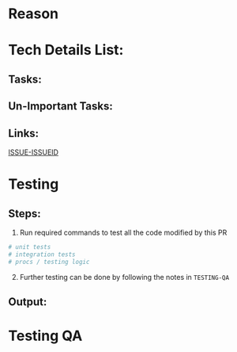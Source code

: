 # Reason

<!-- Reason for creating this PR -->

# Tech Details List:

<!-- Bullet pointed list about the changes made -->

## Tasks:

<!-- Checkboxable tasks to mark as completed once done (Use nesting for bigger PRS) -->

## Un-Important Tasks:

<!-- Tasks that doesn't have to be done. And can be done in a PR down the road. Or during code freeze -->

## Links:

<!-- Any notable link here that can aid in the exploration review of the PR, as well as context -->

[ISSUE-ISSUEID](https://github.com/stoppmo-app/stoppmo-backend/issues/ISSUEID)

# Testing

<!-- Add testing instructions, output images / videos / text -->

## Steps:
1. Run required commands to test all the code modified by this PR
```bash
# unit tests
# integration tests
# procs / testing logic
```
2. Further testing can be done by following the notes in `TESTING-QA`

## Output:

<!-- Any output content should be shared here -->

# Testing QA

<!-- Provide instructions on how to test the code changes over multiple environments, and any nuances that might occur -->
